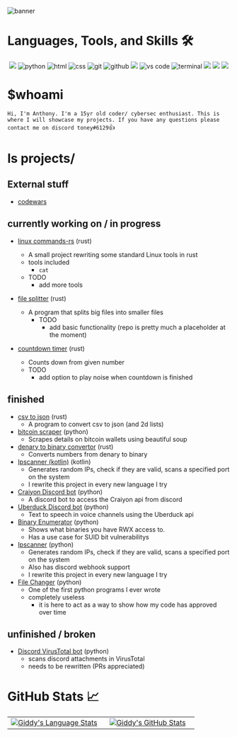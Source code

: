 ![banner](https://user-images.githubusercontent.com/86152883/233983030-d21f633c-a623-4030-8557-1baa7a5af7b9.png)

# Languages, Tools, and Skills 🛠
<div align="center">
 
<img src="https://img.shields.io/badge/rust-%23000000.svg?style=for-the-badge&logo=rust&logoColor=white" />
<img src="https://img.shields.io/badge/python-3776AB?style=for-the-badge&logo=python&logoColor=white" alt="python" />
<img src="https://img.shields.io/badge/HTML-E34F26?style=for-the-badge&logo=html5&logoColor=white" alt="html" />
<img src="https://img.shields.io/badge/css-1572B6?style=for-the-badge&logo=css3&logoColor=white" alt="css" />
<img src="https://img.shields.io/badge/Git-F05032?style=for-the-badge&logo=git&logoColor=white" alt="git" />
<img src="https://img.shields.io/badge/GitHub-100000?style=for-the-badge&logo=github&logoColor=white" alt="github" />
<img src="https://img.shields.io/badge/NeoVim-%2357A143.svg?&style=for-the-badge&logo=neovim&logoColor=white" />
<img src="https://img.shields.io/badge/vs%20code-007ACC?style=for-the-badge&logo=visual%20studio%20code&logoColor=white" alt="vs code" />
<img src="https://img.shields.io/badge/terminal%20commands-black?style=for-the-badge&logo=windows%20terminal&logoColor=white" alt="terminal" />

<img src="https://img.shields.io/badge/Arch%20Linux-1793D1?logo=arch-linux&logoColor=fff&style=for-the-badge" />
<img src="https://img.shields.io/badge/chrome%20os-3d89fc?style=for-the-badge&logo=google%20chrome&logoColor=white" />
<img src="https://img.shields.io/badge/Debian-D70A53?style=for-the-badge&logo=debian&logoColor=white" />
</div>


# $whoami

``` Hi, I'm Anthony. I'm a 15yr old coder/ cybersec enthusiast. This is where I will showcase my projects. If you have any questions please contact me on discord toney#6129 ```👍

# ls projects/

## External stuff
- [codewars](https://www.codewars.com/users/pwn4d/)
 
## currently working on / in progress
- [linux commands-rs](https://github.com/pwn4d/linux-commands.rs) (rust)
    - A small project rewriting some standard Linux tools in rust
    - tools included
        - `cat`  
    - TODO
        - add more tools
- [file splitter](https://github.com/pwn4d/file-splitter) (rust)
    - A program that splits big files into smaller files
        - TODO
            - add basic functionality (repo is pretty much a placeholder at the moment)   

- [countdown timer](https://github.com/pwn4d/countdown-timer) (rust)
    - Counts down from given number 
    - TODO
        - add option to play noise when countdown is finished  
## finished
- [csv to json](https://github.com/pwn4d/csv2_json) (rust)
    - A program to convert csv to json (and 2d lists)
- [bitcoin scraper](https://github.com/pwn4d/bitcoin-scraper) (python)
    - Scrapes details on bitcoin wallets using beautiful soup 
- [denary to binary convertor](https://github.com/pwn4d/denary-to-binary-convertor) (rust)
    - Converts numbers from denary to binary 
- [Ipscanner (kotlin)](https://github.com/pwn4d/ipscanner-kotlin) (kotlin)
    - Generates random IPs, check if they are valid, scans a specified port on the system
    - I rewrite this project in every new language I try
- [Craiyon Discord bot](https://github.com/pwn4d/craiyon-bot) (python)
    - A discord bot to access the Craiyon api from discord
- [Uberduck Discord bot](https://github.com/pwn4d/Uberduck-bot) (python)
    - Text to speech in voice channels using the Uberduck api
- [Binary Enumerator](https://github.com/pwn4d/Binary-Enumerator) (python)
    - Shows what binaries you have RWX access to. 
    - Has a use case for SUID bit vulnerabilitys
- [Ipscanner](https://github.com/pwn4d/Ipscanner) (python)
    - Generates random IPs, check if they are valid, scans a specified port on the system
    - Also has discord webhook support
    - I rewrite this project in every new language I try
- [File Changer](https://github.com/pwn4d/file-changer) (python)
    - One of the first python programs I ever wrote
    - completely useless
        - it is here to act as a way to show how my code has approved over time 
## unfinished / broken
- [Discord VirusTotal bot](https://github.com/pwn4d/Discord-VirusTotal-Bot) (python)
    - scans discord attachments in VirusTotal
    - needs to be rewritten (PRs appreciated)

# GitHub Stats 📈
<div align="center" border-bottom=none>
  <table width="100%">
    <tbody>
      <tr>
        <td width="50%" style="border: none !important;">
        <div align="center" width="100%">
          <a href="https://github.com/pwn4d">
            <img src="https://github-readme-stats.vercel.app/api/top-langs/?username=pwn4d&hide=ruby&layout=compact&hide_border=false&langs_count=6&theme=radical" alt="Giddy's Language Stats" vertical-align="middle"/>
          </a>
        </div>
        </td>
        <td width="50%" style="border: none !important;">
        <div align="center" width="100%">
          <a href="https://github.com/pwn4d">
            <!-- <img src="https://awesome-github-stats.azurewebsites.net/user-stats/pwn4d?cardType=github&theme=github" alt="Giddt's GitHub Stats" /> -->
            <img src="https://github-readme-stats.vercel.app/api?username=pwn4d&show_icons=true&hide=stars&hide_border=false&theme=radical" alt="Giddy's GitHub Stats" vertical-align="middle"/>
          </a>
        </div>
        </td>
      </tr>
    </tbody>
  <table>
<div>


